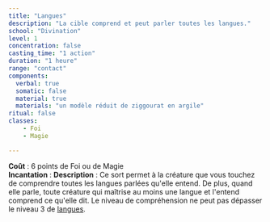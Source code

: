 ```yaml
---
title: "Langues"
description: "La cible comprend et peut parler toutes les langues."
school: "Divination"
level: 1
concentration: false
casting_time: "1 action"
duration: "1 heure"
range: "contact"
components:
  verbal: true
  somatic: false
  material: true
  materials: "un modèle réduit de ziggourat en argile"
ritual: false
classes:
    - Foi
    - Magie

---
```

**Coût** : 6 points de Foi ou de Magie  
**Incantation** : 
**Description** : Ce sort permet à la créature que vous touchez de comprendre toutes les langues parlées qu'elle entend. De plus, quand elle parle, toute créature qui maîtrise au moins une langue et l'entend comprend ce qu'elle dit. Le niveau de compréhension ne peut pas dépasser le niveau 3 de [langues](/langues).

